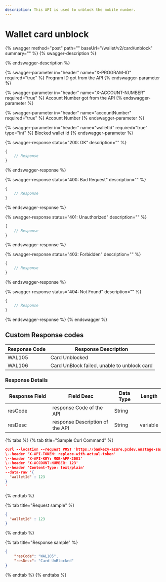 ```yaml
---
description: This API is used to unblock the mobile number.
---
```


# Wallet card unblock

{% swagger method="post" path="" baseUrl="<domain>/wallet/v2/card/unblock" summary="" %}
{% swagger-description %}

{% endswagger-description %}

{% swagger-parameter in="header" name="X-PROGRAM-ID" required="true" %}
Program ID got from the API
{% endswagger-parameter %}

{% swagger-parameter in="header" name="X-ACCOUNT-NUMBER" required="true" %}
Account Number got from the API
{% endswagger-parameter %}

{% swagger-parameter in="header" name="accountNumber" required="true" %}
Account Number
{% endswagger-parameter %}

{% swagger-parameter in="header" name="walletId" required="true" type="int" %}
Blocked wallet id
{% endswagger-parameter %}

{% swagger-response status="200: OK" description="" %}
```javascript
{
    // Response
}
```
{% endswagger-response %}

{% swagger-response status="400: Bad Request" description="" %}
```javascript
{
    // Response
}
```
{% endswagger-response %}

{% swagger-response status="401: Unauthorized" description="" %}
```javascript
{
    // Response
}
```
{% endswagger-response %}

{% swagger-response status="403: Forbidden" description="" %}
```javascript
{
    // Response
}
```
{% endswagger-response %}

{% swagger-response status="404: Not Found" description="" %}
```javascript
{
    // Response
}
```
{% endswagger-response %}
{% endswagger %}

## Custom Response codes

| Response Code | Response Description                        |
| ------------- | ------------------------------------------- |
| WAL105        | Card Unblocked                              |
| WAL106        | Card UnBlock failed, unable to unblock card |

### Response Details

<table><thead><tr><th width="129">Response Field</th><th>Field Desc</th><th>Data Type</th><th>Length</th></tr></thead><tbody><tr><td>resCode</td><td>response Code of the API</td><td>String</td><td></td></tr><tr><td>resDesc</td><td>response Description of the API</td><td>String</td><td>variable</td></tr></tbody></table>

{% tabs %}
{% tab title="Sample  Curl Command" %}
```json
curl --location --request POST 'https://bankezy-azure.pcdev.enstage-sas.com/wallet/accountManagement/v1/unblockNumber' \
\--header 'X-API-TOKEN: replace-with-actual-token'
\--header 'X-API-KEY: MOB-APP-2001'
\--header 'X-ACCOUNT-NUMBER: 123'
\--header 'Content-Type: text/plain'
--data-raw '{
  "walletId" : 123
}
'
```
{% endtab %}

{% tab title="Request sample" %}
```json
{
  "walletId" : 123
}

```
{% endtab %}

{% tab title="Response sample" %}
```json
{
    "resCode": "WAL105",
    "resDesc": "Card UnBlocked"
}
```
{% endtab %}
{% endtabs %}
